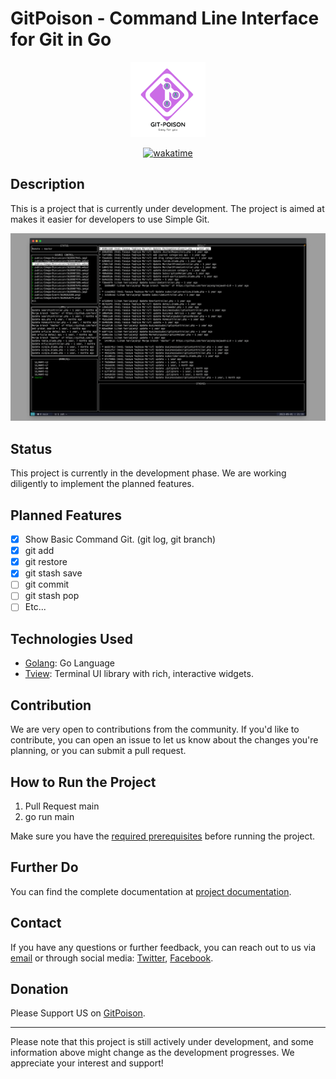 # GitPoison - Command Line Interface for Git in Go
<p align="center">
  <img src="assets/GitPoison-Small.png" />
</p>

<p align="center">
<a href="https://wakatime.com/badge/user/20b45d50-96e3-4927-8a2f-837aff6defc5/project/b4d4676a-8a35-4854-b7b1-49dcb0c36101"><img src="https://wakatime.com/badge/user/20b45d50-96e3-4927-8a2f-837aff6defc5/project/b4d4676a-8a35-4854-b7b1-49dcb0c36101.svg" alt="wakatime"></a>
</p>

## Description
This is a project that is currently under development. The project is aimed at makes it easier for developers to use Simple Git.

![gitpoison screenshot](assets/Screenshot.png "GitPoison : Simple Git Using CLI")


## Status
This project is currently in the development phase. We are working diligently to implement the planned features.

## Planned Features
- [x] Show Basic Command Git. (git log, git branch)
- [x] git add
- [x] git restore
- [x] git stash save
- [ ] git commit
- [ ] git stash pop
- [ ] Etc...

## Technologies Used
- [Golang](https://go.dev/): Go Language
- [Tview](https://github.com/rivo/tview): Terminal UI library with rich, interactive widgets.

## Contribution
We are very open to contributions from the community. If you'd like to contribute, you can open an issue to let us know about the changes you're planning, or you can submit a pull request.

## How to Run the Project
1. Pull Request main
2. go run main

Make sure you have the [required prerequisites](#) before running the project.

## Further Do
You can find the complete documentation at [project documentation](#).

## Contact
If you have any questions or further feedback, you can reach out to us via [email](info@kabesma.org) or through social media: [Twitter](#), [Facebook](https://www.facebook.com/kabesma.org).

## Donation
Please Support US on [GitPoison](https://invoice.xendit.co/od/git-poison).

---

Please note that this project is still actively under development, and some information above might change as the development progresses. We appreciate your interest and support!

